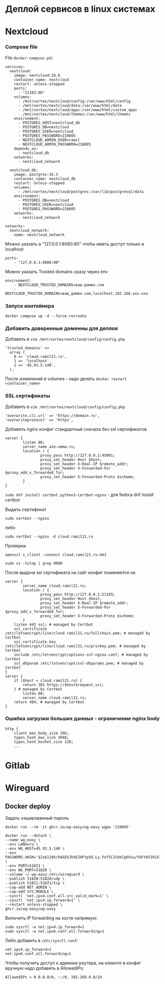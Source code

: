# Деплой сервисов в linux системах

# Nextcloud

### Compose file

File `docker-compose.yml`

```
services:
  nextcloud:
    image: nextcloud:28.0
    container_name: nextcloud
    restart: unless-stopped
    ports:
      - "21103:80"
    volumes:
      - /mnt/vortex/nextcloud/config:/var/www/html/config
      - /mnt/vortex/nextcloud/data:/var/www/html/data
      - /mnt/vortex/nextcloud/apps:/var/www/html/custom_apps
      - /mnt/vortex/nextcloud/themes:/var/www/html/themes
    environment:
      - POSTGRES_HOST=nextcloud_db
      - POSTGRES_DB=nextcloud
      - POSTGRES_USER=nextcloud
      - POSTGRES_PASSWORD=210605
      - NEXTCLOUD_ADMIN_USER=ramil
      - NEXTCLOUD_ADMIN_PASSWORD=210605
    depends_on:
      - nextcloud_db
    networks:
      - nextcloud_network

  nextcloud_db:
    image: postgres:16.3
    container_name: nextcloud_db
    restart: unless-stopped
    volumes:
      - /mnt/vortex/nextcloud/postgres:/var/lib/postgresql/data
    environment:
      - POSTGRES_DB=nextcloud
      - POSTGRES_USER=nextcloud
      - POSTGRES_PASSWORD=210605
    networks:
      - nextcloud_network

networks:
  nextcloud_network:
    name: nextcloud_network
```

Можно указать в "127.0.0.1:8080:80" чтобы иметь доступ только в localhost

```
ports:
    - "127.0.0.1:8080:80"
```

Можно указать Trusted domains сразу через env

```
environment:
    - NEXTCLOUD_TRUSTED_DOMAINS=ваш-домен.com
    - NEXTCLOUD_TRUSTED_DOMAINS=ваш_домен.com,localhost,192.168.xxx.xxx
```

### Запуск контейнера

```
docker compose up -d --force-recreate
```

### Добавить доверенные доменны для деплоя

Добавить в `vim /mnt/vortex/nextcloud/config/config.php`

```
'trusted_domains' =>
  array (
    0 => 'cloud.ramil21.ru',
    1 => 'localhost',
    2 => '45.93.5.140',
  ),
```

После изменений в volumes - надо делать `docker restart <container_name>`

### SSL сертификаты

Добавить в `vim /mnt/vortex/nextcloud/config/config.php`

```
'overwrite.cli.url' => 'https://domain.ru',
'overwriteprotocol' => 'https',
```

Добавить nginx конфиг стандартный сначала без ssl сертификатов

```
server {
        listen 80;
        server_name aze-umma.ru;
        location / {
                proxy_pass http://127.0.0.1:45001;
                proxy_set_header Host $host;
                proxy_set_header X-Real-IP $remote_addr;
                proxy_set_header X-Forwarded-For $proxy_add_x_forwarded_for;
                proxy_set_header X-Forwarded-Proto $scheme;
        }
}
```

`sudo dnf install certbot python3-certbot-nginx` - для fedora dnf install certbot

Выдать сертификат

`sudo certbot --nginx`

либо

`sudo certbot --nginx -d cloud.ramil21.ru`

Проверка

`openssl s_client -connect cloud.ramil21.ru:443`

`sudo ss -tulnp | grep 9090`

После выдачи ssl сертификата на сайт конфиг поменяется на

```
server {
        server_name cloud.ramil21.ru;
        location / {
                proxy_pass http://127.0.0.1:21103;
                proxy_set_header Host $host;
                proxy_set_header X-Real-IP $remote_addr;
                proxy_set_header X-Forwarded-For $proxy_add_x_forwarded_for;
                proxy_set_header X-Forwarded-Proto $scheme;
        }
    listen 443 ssl; # managed by Certbot
    ssl_certificate /etc/letsencrypt/live/cloud.ramil21.ru/fullchain.pem; # managed by Certbot
    ssl_certificate_key /etc/letsencrypt/live/cloud.ramil21.ru/privkey.pem; # managed by Certbot
    include /etc/letsencrypt/options-ssl-nginx.conf; # managed by Certbot
    ssl_dhparam /etc/letsencrypt/ssl-dhparams.pem; # managed by Certbot
}
server {
    if ($host = cloud.ramil21.ru) {
        return 301 https://$host$request_uri;
    } # managed by Certbot
        listen 80;
        server_name cloud.ramil21.ru;
    return 404; # managed by Certbot
}
```

### Ошибка загрузки больших данных - ограничение nginx body 

```
http {
    client_max_body_size 10G;
    types_hash_max_size 2048;
    types_hash_bucket_size 128;
    ...
```


# Gitlab

# Wireguard

## Docker deploy

Задать хэшированный пароль

```
docker run --rm -it ghcr.io/wg-easy/wg-easy wgpw '210605'
```

```
docker run --detach \
--name wg-easy \
--env LANG=ru \
--env WG_HOST=45.93.5.140 \
--env PASSWORD_HASH='$2a$12$K/hAkEbJhkE2HFtpVQ.Ly.YofSCJCmkCg6Vuu/YbFt653h1X1VQTS' \
--env PORT=51821 \
--env WG_PORT=51820 \
--volume ~/.wg-easy:/etc/wireguard \
--publish 51820:51820/udp \
--publish 51821:51821/tcp \
--cap-add NET_ADMIN \
--cap-add SYS_MODULE \
--sysctl 'net.ipv4.conf.all.src_valid_mark=1' \
--sysctl 'net.ipv4.ip_forward=1' \
--restart unless-stopped \
ghcr.io/wg-easy/wg-easy
```

Включить IP forwarding на хосте напрямую:

```
sudo sysctl -w net.ipv4.ip_forward=1
sudo sysctl -w net.ipv6.conf.all.forwarding=1
```

Либо добавить в `/etc/sysctl.conf`:

```
net.ipv4.ip_forward=1
net.ipv6.conf.all.forwarding=1
```

Чтобы получить доступ к админке роутера, на клиенте в конфиг вручную надо добавить в AllowedIPs:

```
AllowedIPs = 0.0.0.0/0, ::/0, 192.168.0.0/24
```
